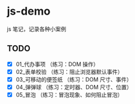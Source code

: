 # js-demo

js 笔记，记录各种小案例

## TODO

- [x] 01\_代办事项 （练习：DOM 操作）
- [x] 02\_表单校验 （练习：阻止浏览器默认事件）
- [x] 03\_可移动的便签纸 （练习：DOM 尺寸、事件）
- [x] 04\_弹弹球 （练习：定时器、DOM 尺寸、位置）
- [x] 05\_冒泡 （练习：冒泡现象、如何阻止冒泡）
